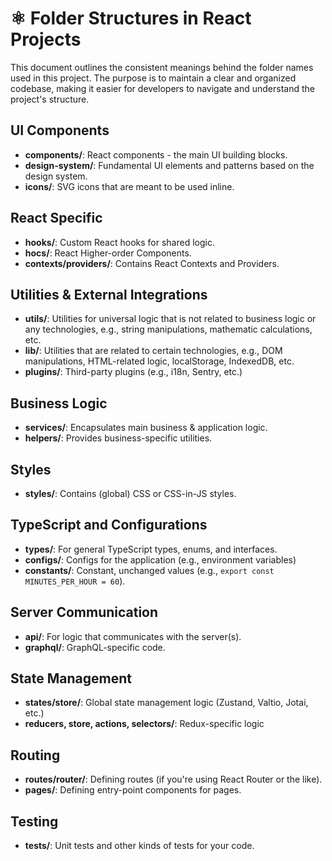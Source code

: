 # ⚛️ Folder Structures in React Projects

This document outlines the consistent meanings behind the folder names used in this project. The purpose is to maintain a clear and organized codebase, making it easier for developers to navigate and understand the project's structure.

## UI Components

- **components/**: React components - the main UI building blocks.
- **design-system/**: Fundamental UI elements and patterns based on the design system.
- **icons/**: SVG icons that are meant to be used inline.

## React Specific

- **hooks/**: Custom React hooks for shared logic.
- **hocs/**: React Higher-order Components.
- **contexts/providers/**: Contains React Contexts and Providers.

## Utilities & External Integrations

- **utils/**: Utilities for universal logic that is not related to business logic or any technologies, e.g., string manipulations, mathematic calculations, etc.
- **lib/**: Utilities that are related to certain technologies, e.g., DOM manipulations, HTML-related logic, localStorage, IndexedDB, etc.
- **plugins/**: Third-party plugins (e.g., i18n, Sentry, etc.)

## Business Logic

- **services/**: Encapsulates main business & application logic.
- **helpers/**: Provides business-specific utilities.

## Styles

- **styles/**: Contains (global) CSS or CSS-in-JS styles.

## TypeScript and Configurations

- **types/**: For general TypeScript types, enums, and interfaces.
- **configs/**: Configs for the application (e.g., environment variables)
- **constants/**: Constant, unchanged values (e.g., `export const MINUTES_PER_HOUR = 60`).

## Server Communication

- **api/**: For logic that communicates with the server(s).
- **graphql/**: GraphQL-specific code.

## State Management

- **states/store/**: Global state management logic (Zustand, Valtio, Jotai, etc.)
- **reducers, store, actions, selectors/**: Redux-specific logic

## Routing

- **routes/router/**: Defining routes (if you're using React Router or the like).
- **pages/**: Defining entry-point components for pages.

## Testing

- **tests/**: Unit tests and other kinds of tests for your code.